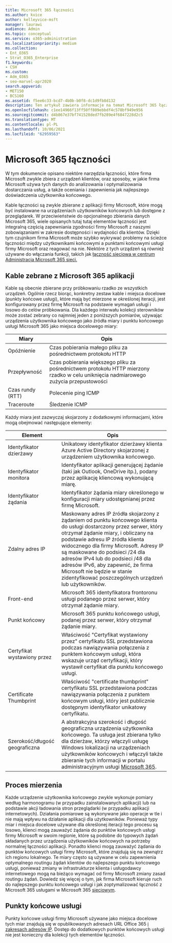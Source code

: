 ```yaml
---
title: Microsoft 365 łączności
ms.author: kvice
author: kelleyvice-msft
manager: laurawi
audience: Admin
ms.topic: conceptual
ms.service: o365-administration
ms.localizationpriority: medium
ms.collection:
- Ent_O365
- Strat_O365_Enterprise
f1.keywords:
- CSH
ms.custom:
- Adm_O365
- seo-marvel-apr2020
search.appverid:
- MET150
- BCS160
ms.assetid: f5ee6c33-bcd7-4b0b-b0f8-dc1d9fb8d132
description: Ten artykuł zawiera informacje na temat Microsoft 365 łączności.
ms.openlocfilehash: c1ee14966f13ff50ff809ebbdf4c578bf949e956
ms.sourcegitcommit: d4b867e37bf741528ded7fb289e4f6847228d2c5
ms.translationtype: MT
ms.contentlocale: pl-PL
ms.lasthandoff: 10/06/2021
ms.locfileid: "62959563"
---
```

# <a name="microsoft-365-connectivity-optics"></a>Microsoft 365 łączności

W tym dokumencie opisano niektóre narzędzia łączności, które firma Microsoft zwykle zbiera z urządzeń klientów, oraz sposoby, w jakie firma Microsoft używa tych danych do analizowania i optymalizowania dostarczania usług, a także oceniania i zapewnienia jak najlepszego doświadczenia użytkownika końcowego.

Kable łączności są zwykle zbierane z aplikacji firmy Microsoft, które mogą być instalowane na urządzeniach użytkowników końcowych lub dostępne z przeglądarek. W przeciwieństwie do opcjonalnego zbierania danych Microsoft 365, wiele opisanych tutaj tutaj elementów łączności jest integralną częścią zapewniania zgodności firmy Microsoft z naszymi zobowiązaniami w zakresie dostępności i wydajności dla klientów. Dzięki tym czujnikom firma Microsoft może szybko wykrywać problemy na ścieżce łączności między użytkownikami końcowymi a punktami końcowymi usługi firmy Microsoft oraz reagować na nie. Niektóre z tych urządzeń są również używane do włączania funkcji, takich jak [łączność sieciowa w centrum Administracja Microsoft 365 sieci.](office-365-network-mac-perf-overview.md)

## <a name="optics-collected-from-microsoft-365-applications"></a>Kable zebrane z Microsoft 365 aplikacji

Kable są obecnie zbierane przy próbkowaniu rzadko ze wszystkich urządzeń. Ogólnie rzecz biorąc, konkretny zestaw kable i miejsca docelowe (punkty końcowe usługi), które mają być mierzone w określonej iteracji, jest konfigurowany przez firmę Microsoft na podstawie wymagań usługi i losowo do celów próbkowania.
Dla każdego interwału kolekcji sterowników może zostać zebrany co najmniej jeden z poniższych pomiarów, używając urządzenia użytkownika końcowego jako źródła miary i punktu końcowego usługi Microsoft 365 jako miejsca docelowego miary:

| Miary | Opis |
| --- | --- |
| Opóźnienie | Czas pobierania małego pliku za pośrednictwem protokołu HTTP |
| Przepływność | Czas pobierania większego pliku za pośrednictwem protokołu HTTP mierzony rzadko w celu uniknięcia nadmiarowego zużycia przepustowości |
| Czas rundy (RTT) | Polecenie ping ICMP |
| Traceroute | Śledzenie ICMP |

Każdy miara jest zazwyczaj skojarzony z dodatkowymi informacjami, które mogą obejmować następujące elementy:

| Element | Opis |
| --- | --- |
| Identyfikator dzierżawy | Unikatowy identyfikator dzierżawy klienta Azure Active Directory skojarzonej z urządzeniem użytkownika końcowego. |
| Identyfikator monitora | Identyfikator aplikacji generującej żądanie (taki jak Outlook, OneDrive itp.), podany przez aplikację kliencową wykonującą miarę. |
| Identyfikator żądania | Identyfikator żądania miary określonego w konfiguracji miary udostępnianej przez firmę Microsoft. |
| Zdalny adres IP | Maskowany adres IP źródła skojarzony z żądaniem od punktu końcowego klienta do usługi dostarczony przez serwer, który otrzymał żądanie miary, i obliczany na podstawie adresu IP źródła klienta widocznego dla firmy Microsoft. Adresy IP są maskowane do podsieci /24 dla adresów IPv4 lub do podsieci /48 dla adresów IPv6, aby zapewnić, że firma Microsoft nie będzie w stanie zidentyfikować poszczególnych urządzeń lub użytkowników. |
| Front-end | Microsoft 365 identyfikatora frontoronu usługi podanego przez serwer, który otrzymał żądanie miary. |
| Punkt końcowy | Microsoft 365 punktu końcowego usługi, podanej przez serwer, który otrzymał żądanie miary. |
| Certyfikat wystawiony przez | Właściwość "Certyfikat wystawiony przez" certyfikatu SSL przedstawiona podczas nawiązywania połączenia z punktem końcowym usługi, która wskazuje urząd certyfikacji, który wystawił certyfikat dla punktu końcowego usługi. |
| Certificate Thumbprint | Właściwość "certificate thumbprint" certyfikatu SSL przedstawiona podczas nawiązywania połączenia z punktem końcowym usługi, który jest publicznie dostępnym identyfikator unikatowy certyfikatu. |
| Szerokość/długość geograficzna | A abstrakcyjna szerokość i długość geograficzna urządzenia użytkownika końcowego. Ta usługa jest zbierana tylko dla dzierżaw, którzy włączyli usługę Windows lokalizacji na urządzeniach użytkowników końcowych i włączyli także zbieranie tych informacji w portalu administracyjnym usługi [Microsoft 365](office-365-network-mac-perf-overview.md#1-enable-windows-location-services). |

## <a name="measurement-process"></a>Proces mierzenia

Każde urządzenie użytkownika końcowego zwykle wykonuje pomiary według harmonogramu (w przypadku zainstalowanych aplikacji) lub na podstawie akcji ładowania stron przeglądarki (w przypadku aplikacji internetowych). Działania pomiarowe są wykonywane jako operacje w tle i nie mają wpływu na działanie aplikacji dla użytkowników. Ponieważ typy miar i miejsca docelowe używane dla określonej iteracji tego procesu są losowo, klienci mogą zauważyć żądania do punktów końcowych usługi firmy Microsoft w swoim regionie, które są podobne do typowych żądań składanych przez urządzenia użytkowników końcowych na potrzeby normalnej łączności aplikacji. Ponadto klienci mogą zauważyć żądania do punktów końcowych usługi firmy Microsoft, które znajdują się na zewnątrz ich regionu lokalnego. Te miary często są używane w celu zapewnienia optymalnego routingu żądań klientów do najlepszego punktu końcowego usługi, ponieważ zmiany w infrastrukturze klienta i usługodawcy internetowego mogą na bieżąco wymagać od firmy Microsoft zmiany zasad routingu żądań. Dowiedz się więcej o tym, jak firma Microsoft kieruje ruch do najlepszego punktu końcowego usługi i jak zoptymalizować łączność z Microsoft 365 usługami w Microsoft 365 [sieciowym](microsoft-365-networking-overview.md).

## <a name="service-endpoints"></a>Punkty końcowe usługi

Punkty końcowe usługi firmy Microsoft używane jako miejsca docelowe tych miar znajdują się w opublikowanych adresach URL Office 365 [i zakresach adresów IP](urls-and-ip-address-ranges.md). Dostęp do dodatkowych punktów końcowych usługi nie jest konieczny dla kolekcji tych elementów łączności.
